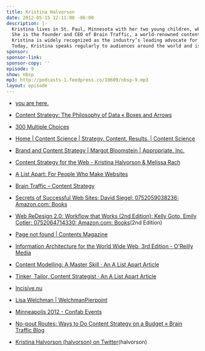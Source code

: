 ```yaml
---
title: Kristina Halvorson
date: 2012-05-15 12:11:00 -06:00
description: |-
  Kristina lives in St. Paul, Minnesota with her two young children, whom she often quotes on Twitter.
  She is the founder and CEO of Brain Traffic, a world-renowned content strategy consultancy. She’s also the author of Content Strategy for the Web (2009)– recently out in its 2nd Edition, and is the founder of “Confab: The Content Strategy Conference”.
  Kristina is widely recognized as the industry’s leading advocate for content strategy. In 2009, she curated the first Content Strategy Consortium to facilitate a national dialogue about this emerging discipline.
  Today, Kristina speaks regularly to audiences around the world and is well known for her energetic, often humorous talks.
sponsor: 
sponsor-link: 
sponsor-copy: ''
episode: 9
show: nbsp
mp3: http://podcasts-1.feedpress.co/10609/nbsp-9.mp3
layout: episode
---
```


* [you are here.](http://www.aristiles.com/)


* [Content Strategy: The Philosophy of Data « Boxes and Arrows](http://boxesandarrows.com/content-strategy-the-philosophy-of-data/)


* [300 Multiple Choices](http://iasummit.org/2009/)


* [Home | Content Science | Strategy. Content. Results. | Content Science](http://content-science.com/)


* [Brand and Content Strategy | Margot Bloomstein | Appropriate, Inc.](http://appropriateinc.com/)


* [Content Strategy for the Web - Kristina Halvorson & Melissa Rach](http://contentstrategy.com/)


* [A List Apart: For People Who Make Websites](http://alistapart.com/)


* [Brain Traffic – Content Strategy](http://braintraffic.com/)


* [Secrets of Successful Web Sites: David Siegel: 0752059038236: Amazon.com: Books](http://www.amazon.com/Secrets-Successful-Sites-David-Siegel/dp/1568303823)


* [Web ReDesign 2.0: Workflow that Works (2nd Edition): Kelly Goto, Emily Cotler: 0752064714330: Amazon.com: Books](http://www.amazon.com/Web-ReDesign-2-0-Workflow-Edition/dp/0735714339/ref=pd_bxgy_b_text_c)(2nd Edition)


* [Page not found | Contents Magazine](http://contentsmagazine.com/author/melissarach/)


* [Information Architecture for the World Wide Web, 3rd Edition - O'Reilly Media](http://shop.oreilly.com/product/9780596527341.do)


* [Content Modelling: A Master Skill · An A List Apart Article](http://alistapart.com/article/content-modelling-a-master-skill)


* [Tinker, Tailor, Content Strategist · An A List Apart Article](http://alistapart.com/article/tinker-tailor-content-strategist)


* [Incisive.nu](http://incisive.nu/)


* [Lisa Welchman | WelchmanPierpoint](http://www.welchmanpierpoint.com/our-team/lisa-welchman)


* [Minneapolis 2012 - Confab Events](http://confabevents.com/past-events/minneapolis-2012/index.html)


* [No-pout Routes: Ways to Do Content Strategy on a Budget « Brain Traffic Blog](http://blog.braintraffic.com/2012/03/no-pout-routes-ways-to-do-content-strategy-on-a-budget/)


* [Kristina Halvorson (halvorson) on Twitter](https://twitter.com/halvorson)(halvorson)
